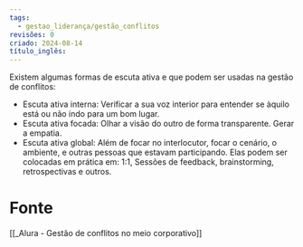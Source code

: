 ```yaml
---
tags:
  - gestao_liderança/gestão_conflitos
revisões: 0
criado: 2024-08-14
título_inglês:
---
```

Existem algumas formas de escuta ativa e que podem ser usadas na gestão de conflitos:
- Escuta ativa interna: Verificar a sua voz interior para entender se àquilo está ou não indo para um bom lugar.
- Escuta ativa focada: Olhar a visão do outro de forma transparente. Gerar a empatia.
- Escuta ativa global: Além de focar no interlocutor, focar o cenário, o ambiente, e outras pessoas que estavam participando.
Elas podem ser colocadas em prática em: 1:1, Sessões de feedback, brainstorming, retrospectivas e outros.
# Fonte
[[_Alura - Gestão de conflitos no meio corporativo]]